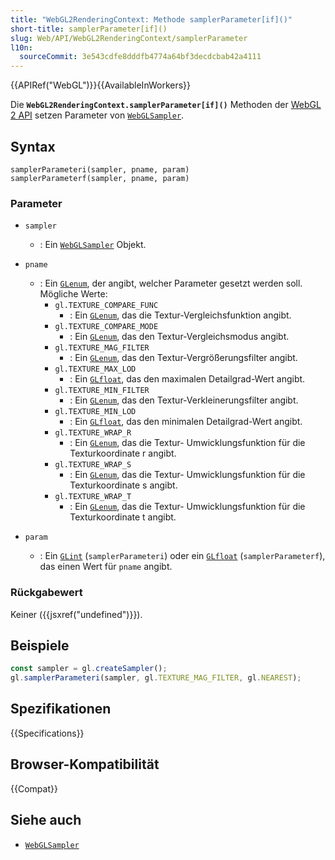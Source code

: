 ```yaml
---
title: "WebGL2RenderingContext: Methode samplerParameter[if]()"
short-title: samplerParameter[if]()
slug: Web/API/WebGL2RenderingContext/samplerParameter
l10n:
  sourceCommit: 3e543cdfe8dddfb4774a64bf3decdcbab42a4111
---
```


{{APIRef("WebGL")}}{{AvailableInWorkers}}

Die **`WebGL2RenderingContext.samplerParameter[if]()`** Methoden
der [WebGL 2 API](/de/docs/Web/API/WebGL_API) setzen
Parameter von [`WebGLSampler`](/de/docs/Web/API/WebGLSampler).

## Syntax

```js-nolint
samplerParameteri(sampler, pname, param)
samplerParameterf(sampler, pname, param)
```

### Parameter

- `sampler`
  - : Ein [`WebGLSampler`](/de/docs/Web/API/WebGLSampler) Objekt.
- `pname`

  - : Ein [`GLenum`](/de/docs/Web/API/WebGL_API/Types), der angibt, welcher Parameter gesetzt werden soll. Mögliche Werte:
    - `gl.TEXTURE_COMPARE_FUNC`
      - : Ein [`GLenum`](/de/docs/Web/API/WebGL_API/Types), das die
        Textur-Vergleichsfunktion angibt.
    - `gl.TEXTURE_COMPARE_MODE`
      - : Ein [`GLenum`](/de/docs/Web/API/WebGL_API/Types), das den
        Textur-Vergleichsmodus angibt.
    - `gl.TEXTURE_MAG_FILTER`
      - : Ein [`GLenum`](/de/docs/Web/API/WebGL_API/Types), das den
        Textur-Vergrößerungsfilter angibt.
    - `gl.TEXTURE_MAX_LOD`
      - : Ein [`GLfloat`](/de/docs/Web/API/WebGL_API/Types), das den maximalen
        Detailgrad-Wert angibt.
    - `gl.TEXTURE_MIN_FILTER`
      - : Ein [`GLenum`](/de/docs/Web/API/WebGL_API/Types), das den
        Textur-Verkleinerungsfilter angibt.
    - `gl.TEXTURE_MIN_LOD`
      - : Ein [`GLfloat`](/de/docs/Web/API/WebGL_API/Types), das den minimalen
        Detailgrad-Wert angibt.
    - `gl.TEXTURE_WRAP_R`
      - : Ein [`GLenum`](/de/docs/Web/API/WebGL_API/Types), das die Textur-
        Umwicklungsfunktion für die Texturkoordinate r angibt.
    - `gl.TEXTURE_WRAP_S`
      - : Ein [`GLenum`](/de/docs/Web/API/WebGL_API/Types), das die Textur-
        Umwicklungsfunktion für die Texturkoordinate s angibt.
    - `gl.TEXTURE_WRAP_T`
      - : Ein [`GLenum`](/de/docs/Web/API/WebGL_API/Types), das die Textur-
        Umwicklungsfunktion für die Texturkoordinate t angibt.

- `param`
  - : Ein [`GLint`](/de/docs/Web/API/WebGL_API/Types) (`samplerParameteri`) oder ein [`GLfloat`](/de/docs/Web/API/WebGL_API/Types)
    (`samplerParameterf`), das einen Wert für `pname` angibt.

### Rückgabewert

Keiner ({{jsxref("undefined")}}).

## Beispiele

```js
const sampler = gl.createSampler();
gl.samplerParameteri(sampler, gl.TEXTURE_MAG_FILTER, gl.NEAREST);
```

## Spezifikationen

{{Specifications}}

## Browser-Kompatibilität

{{Compat}}

## Siehe auch

- [`WebGLSampler`](/de/docs/Web/API/WebGLSampler)
